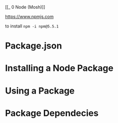 
[[_ 0 Node (Mosh)]]

https://www.npmjs.com


to install
`npm -i npm@5.5.1`


# Package.json




# Installing a Node Package


# Using a Package




# Package Dependecies







